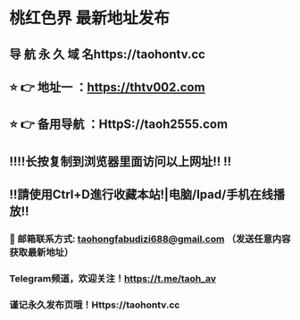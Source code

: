 # 桃红色界 最新地址发布 
## 导 航 永 久 域 名https://taohontv.cc
## ⭐️ 👉 地址一 ：https://thtv002.com
## ⭐️ 👉 备用导航 ：HttpS://taoh2555.com
## ‼️‼️长按复制到浏览器里面访问以上网址‼️  ‼️
## ‼️請使用Ctrl+D進行收藏本站!|电脑/Ipad/手机在线播放‼️
### 📧 邮箱联系方式: taohongfabudizi688@gmail.com （发送任意内容获取最新地址）
### Telegram频道，欢迎关注！https://t.me/taoh_av
### 谨记永久发布页哦！Https://taohontv.cc
